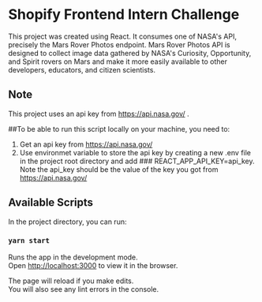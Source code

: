 # Shopify Frontend Intern Challenge

This project was created using React. It consumes one of NASA's API, precisely the Mars Rover Photos endpoint. Mars Rover Photos API is designed to collect image data gathered by NASA's Curiosity, Opportunity, and Spirit rovers on Mars and make it more easily available to other developers, educators, and citizen scientists.

## Note
This project uses an api key from https://api.nasa.gov/ . 

##To be able to run this script locally on your machine, you need to:
1. Get an api key from https://api.nasa.gov/
2. Use environmet variable to store the api key by creating a new .env file in the project root directory and add ### REACT_APP_API_KEY=api_key. Note the api_key should be the value of the key you got from https://api.nasa.gov/

## Available Scripts

In the project directory, you can run:

### `yarn start`

Runs the app in the development mode.\
Open [http://localhost:3000](http://localhost:3000) to view it in the browser.

The page will reload if you make edits.\
You will also see any lint errors in the console.

